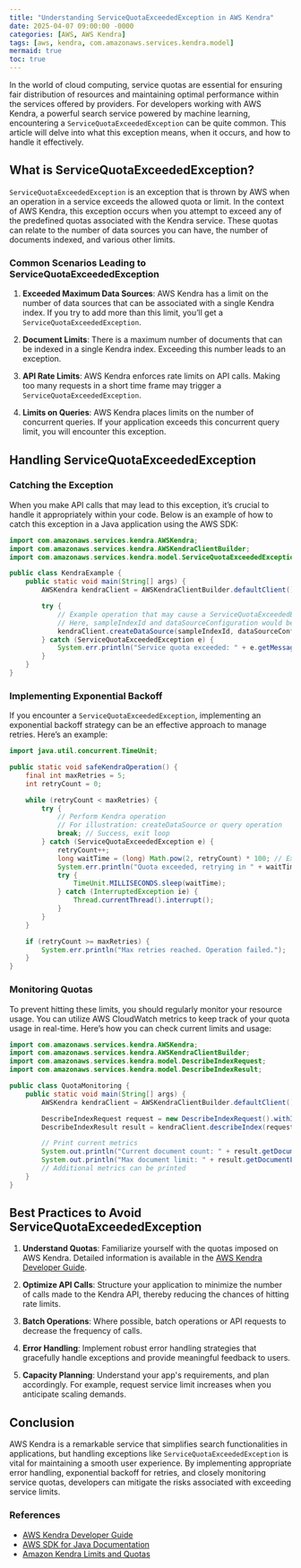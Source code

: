 ```yaml
---
title: "Understanding ServiceQuotaExceededException in AWS Kendra"
date: 2025-04-07 09:00:00 -0000
categories: [AWS, AWS Kendra]
tags: [aws, kendra, com.amazonaws.services.kendra.model]
mermaid: true
toc: true
---
```



In the world of cloud computing, service quotas are essential for ensuring fair distribution of resources and maintaining optimal performance within the services offered by providers. For developers working with AWS Kendra, a powerful search service powered by machine learning, encountering a `ServiceQuotaExceededException` can be quite common. This article will delve into what this exception means, when it occurs, and how to handle it effectively.

## What is ServiceQuotaExceededException?

`ServiceQuotaExceededException` is an exception that is thrown by AWS when an operation in a service exceeds the allowed quota or limit. In the context of AWS Kendra, this exception occurs when you attempt to exceed any of the predefined quotas associated with the Kendra service. These quotas can relate to the number of data sources you can have, the number of documents indexed, and various other limits.

### Common Scenarios Leading to ServiceQuotaExceededException

1. **Exceeded Maximum Data Sources**: AWS Kendra has a limit on the number of data sources that can be associated with a single Kendra index. If you try to add more than this limit, you’ll get a `ServiceQuotaExceededException`.

2. **Document Limits**: There is a maximum number of documents that can be indexed in a single Kendra index. Exceeding this number leads to an exception.

3. **API Rate Limits**: AWS Kendra enforces rate limits on API calls. Making too many requests in a short time frame may trigger a `ServiceQuotaExceededException`.

4. **Limits on Queries**: AWS Kendra places limits on the number of concurrent queries. If your application exceeds this concurrent query limit, you will encounter this exception.

## Handling ServiceQuotaExceededException

### Catching the Exception

When you make API calls that may lead to this exception, it’s crucial to handle it appropriately within your code. Below is an example of how to catch this exception in a Java application using the AWS SDK:

```java
import com.amazonaws.services.kendra.AWSKendra;
import com.amazonaws.services.kendra.AWSKendraClientBuilder;
import com.amazonaws.services.kendra.model.ServiceQuotaExceededException;

public class KendraExample {
    public static void main(String[] args) {
        AWSKendra kendraClient = AWSKendraClientBuilder.defaultClient();

        try {
            // Example operation that may cause a ServiceQuotaExceededException
            // Here, sampleIndexId and dataSourceConfiguration would be defined
            kendraClient.createDataSource(sampleIndexId, dataSourceConfiguration);
        } catch (ServiceQuotaExceededException e) {
            System.err.println("Service quota exceeded: " + e.getMessage());
        }
    }
}
```

### Implementing Exponential Backoff

If you encounter a `ServiceQuotaExceededException`, implementing an exponential backoff strategy can be an effective approach to manage retries. Here’s an example:

```java
import java.util.concurrent.TimeUnit;

public static void safeKendraOperation() {
    final int maxRetries = 5;
    int retryCount = 0;

    while (retryCount < maxRetries) {
        try {
            // Perform Kendra operation
            // For illustration: createDataSource or query operation
            break; // Success, exit loop
        } catch (ServiceQuotaExceededException e) {
            retryCount++;
            long waitTime = (long) Math.pow(2, retryCount) * 100; // Exponential backoff
            System.err.println("Quota exceeded, retrying in " + waitTime + "ms");
            try {
                TimeUnit.MILLISECONDS.sleep(waitTime);
            } catch (InterruptedException ie) {
                Thread.currentThread().interrupt();
            }
        }
    }

    if (retryCount >= maxRetries) {
        System.err.println("Max retries reached. Operation failed.");
    }
}
```

### Monitoring Quotas

To prevent hitting these limits, you should regularly monitor your resource usage. You can utilize AWS CloudWatch metrics to keep track of your quota usage in real-time. Here’s how you can check current limits and usage:

```java
import com.amazonaws.services.kendra.AWSKendra;
import com.amazonaws.services.kendra.AWSKendraClientBuilder;
import com.amazonaws.services.kendra.model.DescribeIndexRequest;
import com.amazonaws.services.kendra.model.DescribeIndexResult;

public class QuotaMonitoring {
    public static void main(String[] args) {
        AWSKendra kendraClient = AWSKendraClientBuilder.defaultClient();

        DescribeIndexRequest request = new DescribeIndexRequest().withId("your-index-id");
        DescribeIndexResult result = kendraClient.describeIndex(request);

        // Print current metrics
        System.out.println("Current document count: " + result.getDocumentCount());
        System.out.println("Max document limit: " + result.getDocumentLimit());
        // Additional metrics can be printed
    }
}
```

## Best Practices to Avoid ServiceQuotaExceededException

1. **Understand Quotas**: Familiarize yourself with the quotas imposed on AWS Kendra. Detailed information is available in the [AWS Kendra Developer Guide](https://docs.aws.amazon.com/kendra/latest/dg/).

2. **Optimize API Calls**: Structure your application to minimize the number of calls made to the Kendra API, thereby reducing the chances of hitting rate limits.

3. **Batch Operations**: Where possible, batch operations or API requests to decrease the frequency of calls.

4. **Error Handling**: Implement robust error handling strategies that gracefully handle exceptions and provide meaningful feedback to users.

5. **Capacity Planning**: Understand your app's requirements, and plan accordingly. For example, request service limit increases when you anticipate scaling demands.

## Conclusion

AWS Kendra is a remarkable service that simplifies search functionalities in applications, but handling exceptions like `ServiceQuotaExceededException` is vital for maintaining a smooth user experience. By implementing appropriate error handling, exponential backoff for retries, and closely monitoring service quotas, developers can mitigate the risks associated with exceeding service limits.

### References

- [AWS Kendra Developer Guide](https://docs.aws.amazon.com/kendra/latest/dg/)
- [AWS SDK for Java Documentation](https://docs.aws.amazon.com/sdk-for-java/latest/developer-guide/home.html)
- [Amazon Kendra Limits and Quotas](https://docs.aws.amazon.com/kendra/latest/dg/service_limits.html)